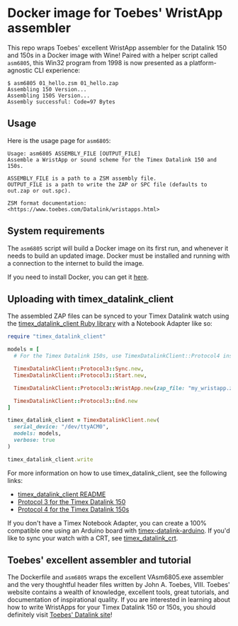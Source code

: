 # Docker image for Toebes' WristApp assembler

This repo wraps Toebes' excellent WristApp assembler for the Datalink 150 and 150s in a Docker image with Wine!  Paired
with a helper script called `asm6805`, this Win32 program from 1998 is now presented as a platform-agnostic CLI
experience:

```shell
$ asm6805 01_hello.zsm 01_hello.zap
Assembling 150 Version...
Assembling 150S Version...
Assembly successful: Code=97 Bytes
```

## Usage

Here is the usage page for `asm6805`:

```
Usage: asm6805 ASSEMBLY_FILE [OUTPUT_FILE]
Assemble a WristApp or sound scheme for the Timex Datalink 150 and 150s.

ASSEMBLY_FILE is a path to a ZSM assembly file.
OUTPUT_FILE is a path to write the ZAP or SPC file (defaults to out.zap or out.spc).

ZSM format documentation: <https://www.toebes.com/Datalink/wristapps.html>
```

## System requirements

The `asm6805` script will build a Docker image on its first run, and whenever it needs to build an updated image.  Docker
must be installed and running with a connection to the internet to build the image.

If you need to install Docker, you can get it [here](https://docs.docker.com/get-docker).

## Uploading with timex\_datalink\_client

The assembled ZAP files can be synced to your Timex Datalink watch using the
[timex\_datalink\_client Ruby library](https://github.com/synthead/timex_datalink_client) with a Notebook Adapter like
so:

```ruby
require "timex_datalink_client"

models = [
  # For the Timex Datalink 150s, use TimexDatalinkClient::Protocol4 instead.

  TimexDatalinkClient::Protocol3::Sync.new,
  TimexDatalinkClient::Protocol3::Start.new,

  TimexDatalinkClient::Protocol3::WristApp.new(zap_file: "my_wristapp.zap"),

  TimexDatalinkClient::Protocol3::End.new
]

timex_datalink_client = TimexDatalinkClient.new(
  serial_device: "/dev/ttyACM0",
  models: models,
  verbose: true
)

timex_datalink_client.write
```

For more information on how to use timex\_datalink\_client, see the following links:

- [timex\_datalink\_client README](https://github.com/synthead/timex_datalink_client/tree/main#readme)
- [Protocol 3 for the Timex Datalink 150](https://github.com/synthead/timex_datalink_client/blob/main/docs/timex_datalink_protocol_3.md)
- [Protocol 4 for the Timex Datalink 150s](https://github.com/synthead/timex_datalink_client/blob/main/docs/timex_datalink_protocol_4.md)

If you don't have a Timex Notebook Adapter, you can create a 100% compatible one using an Arduino board with
[timex-datalink-arduino](https://github.com/synthead/timex-datalink-arduino).  If you'd like to sync your watch with a
CRT, see [timex\_datalink\_crt](https://github.com/synthead/timex_datalink_crt).

## Toebes' excellent assembler and tutorial

The Dockerfile and `asm6805` wraps the excellent VAsm6805.exe assembler and the very thoughtful header files written by
John A. Toebes, VIII.  Toebes' website contains a wealth of knowledge, excellent tools, great tutorials, and
documentation of inspirational quality.  If you are interested in learning about how to write WristApps for your Timex
Datalink 150 or 150s, you should definitely visit [Toebes' Datalink site](https://toebes.com/Datalink)!
